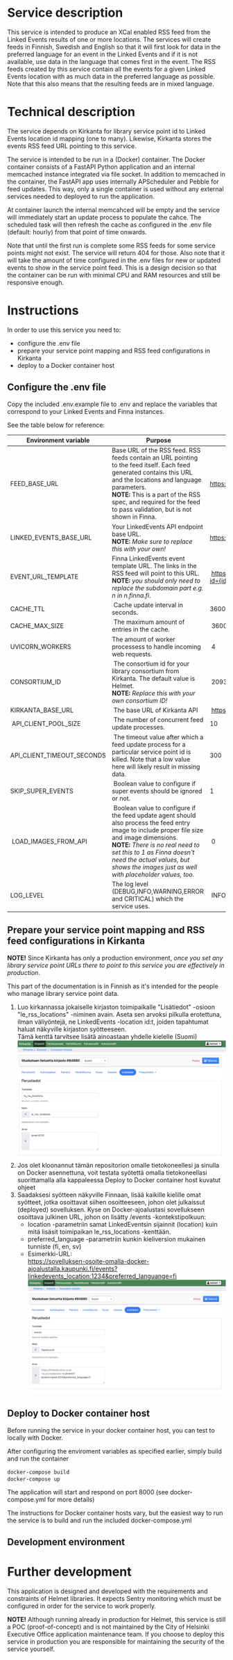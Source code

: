 # Service description

This service is intended to produce an XCal enabled RSS feed from the Linked Events results of one or more locations. The services will create feeds in Finnish, Swedish and English so that it will first look for data in the preferred language for an event in the Linked Events and if it is not available, use data in the language that comes first in the event.
The RSS feeds created by this service contain all the events for a given Linked Events location with as much data in the preferred language as possible. Note that this also means that the resulting feeds are in mixed language.

# Technical description

The service depends on Kirkanta for library service point id to Linked Events location id mapping (one to many). Likewise, Kirkanta stores the events RSS feed URL pointing to this service.

The service is intended to be run in a (Docker) container. The Docker container consists of a FastAPI Python application and an internal memcached instance integrated via file socket. In addition to memcached in the container, the FastAPI app uses internally APScheduler and Pebble for feed updates. This way, only a single container is used without any external services needed to deployed to run the application.

At container launch the internal memcahced will be empty and the service will immediately start an update process to populate the cahce. The scheduled task will then refresh the cache as configured in the .env file (default: hourly) from that point of time onwards.

Note that until the first run is complete some RSS feeds for some service points might not exist. The service will return 404 for those. Also note that it will take the amount of time configured in the .env files for new or updated events to show in the service point feed. This is a design decision so that the container can be run with minimal CPU and RAM resources and still be responsive enough.

# Instructions

In order to use this service you need to:
- configure the .env file
- prepare your service point mapping and RSS feed configurations in Kirkanta
- deploy to a Docker container host

## Configure the .env file 

Copy the included .env.example file to .env and replace the variables that correspond to your Linked Events and Finna instances.

See the table below for reference:

| Environment variable | Purpose | Example value |
| - | - | - |
| FEED_BASE_URL | Base URL of the RSS feed. RSS feeds contain an URL pointing to the feed itself. Each feed generated contains this URL and the locations and language parameters. <br/> **NOTE:** This is a part of the RSS spec, and required for the feed to pass validation, but is not shown in Finna. | https://example.org/ |
| LINKED_EVENTS_BASE_URL | Your LinkedEvents API endpoint base URL. <br/> **NOTE:** *Make sure to replace this with your own!* | https://api.hel.fi/linkedevents/v1 |
| EVENT_URL_TEMPLATE | Finna LinkedEvents event template URL. The links in the RSS feed will point to this URL. <br/>  **NOTE:** *you should only need to replace the subdomain part e.g. n in n.finna.fi*.  | https://helmet.finna.fi/FeedContent/LinkedEvents?id={id} |
| CACHE_TTL | Cache update interval in seconds. | 3600 |
| CACHE_MAX_SIZE | The maximum amount of entries in the cache. | 3600 |
| UVICORN_WORKERS | The amount of worker processess to handle incoming web requests. | 4 |
| CONSORTIUM_ID | The consortium id for your library consortium from Kirkanta. The default value is Helmet. <br/> **NOTE:** *Replace this with your own consortium ID!* | 2093 |
| KIRKANTA_BASE_URL | The base URL of Kirkanta API | https://api.kirjastot.fi/v4 |
| API_CLIENT_POOL_SIZE | The number of concurrent feed update processes. | 10 |
| API_CLIENT_TIMEOUT_SECONDS | The timeout value after which a feed update process for a particular service point id is killed. Note that a low value here will likely result in missing data. | 300 |
| SKIP_SUPER_EVENTS | Boolean value to configure if super events should be ignored or not. | 1 | 
| LOAD_IMAGES_FROM_API | Boolean value to configure if the feed update agent should also process the feed entry image to include proper file size and image dimensions. <br/> **NOTE:** *There is no real need to set this to 1 as Finna doesn't need the actual values, but shows the images just as well with placeholder values, too.* | 0 |
| LOG_LEVEL | The log level (DEBUG,INFO,WARNING,ERROR and CRITICAL) which the service uses. | INFO |

## Prepare your service point mapping and RSS feed configurations in Kirkanta

**NOTE!** Since Kirkanta has only a production environment, *once you set any library service point URLs there to point to this service you are effectively in production*. 

This part of the documentation is in Finnish as it's intended for the people who manage library service point data.

1. Luo kirkannassa jokaiselle kirjaston toimipaikalle "Lisätiedot" -osioon "le_rss_locations" -niminen avain. Aseta sen arvoksi pilkulla erotettuna, ilman väliyöntejä, ne LinkedEvents -location id:t, joiden tapahtumat haluat näkyville kirjaston syötteeseen. <br/>Tämä kenttä tarvitsee lisätä ainoastaan yhdelle kielelle (Suomi) ![LinkedEvents locations -kentän lisääminen Kirkantaan](doc_images/add_le_rss_locations.png)
2. Jos olet kloonannut tämän repositorion omalle tietokoneellesi ja sinulla on Docker asennettuna, voit testata syötettä omalla tietokoneellasi suorittamalla alla kappaleessa Deploy to Docker container host kuvatut ohjeet
3. Saadaksesi syötteen näkyville Finnaan, lisää kaikille kielille omat syötteet, jotka osoittavat siihen osoitteeseen, johon olet julkaissut (deployed) sovelluksen. Kyse on Docker-ajoalustasi sovellukseen osoittava julkinen URL, johon on lisätty /events -kontekstipolkuun:
    * location -parametriin samat LinkedEventsin sijainnit (location) kuin mitä lisäsit toimipaikan le_rss_locations -kenttään.
    * preferred_language -parametriin kunkin kieliversion mukainen tunniste (fi, en, sv)
    * Esimerkki-URL: <br/> https://sovelluksen-osoite-omalla-docker-ajoalustalla.kaupunki.fi/events?linkedevents_location:1234&preferred_languange=fi ![Toimipaikan tapahtumasyötteen lisääminen Kirkantaan](doc_images/add_tapahtumat.png)

## Deploy to Docker container host

Before running the service in your docker container host, you can test to locally with Docker.

After configuring the enviroment variables as specified earlier, simply build and run the container

```
docker-compose build
docker-compose up
```

The application will start and respond on port 8000 (see docker-compose.yml for more details)

The instructions for Docker container hosts vary, but the easiest way to run the service is to build and run the included docker-compose.yml 

## Development environment



# Further development

This application is designed and developed with the requirements and constraints of Helmet libraries. It expects Sentry monitoring which must be configured in order for the service to work properly. 

**NOTE!** Although running already in production for Helmet, this service is still a POC (proof-of-concept) and is not maintained by the City of Helsinki Executive Office application maintenance team. If you choose to deploy this service in production you are responsible for maintaining the security of the service yourself.
